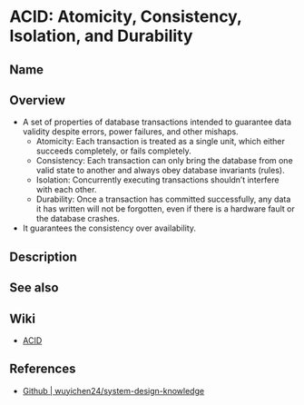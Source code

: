 # ACID: Atomicity, Consistency, Isolation, and Durability

## Name

## Overview
- A set of properties of database transactions intended to guarantee data validity despite errors, power failures, and other mishaps.
   - Atomicity: Each transaction is treated as a single unit, which either succeeds completely, or fails completely.
   - Consistency: Each transaction can only bring the database from one valid state to another and always obey database invariants (rules).
   - Isolation: Concurrently executing transactions shouldn’t interfere with each other.
   - Durability: Once a transaction has committed successfully, any data it has written will not be forgotten, even if there is a hardware fault or the database crashes.
- It guarantees the consistency over availability.

## Description

## See also

## Wiki
- [ACID](https://en.wikipedia.org/wiki/ACID)

## References
- [Github | wuyichen24/system-design-knowledge](https://github.com/wuyichen24/system-design-knowledge/blob/master/concepts/Transaction.md#acid-consistency-over-availability)
